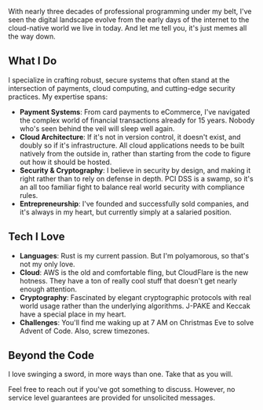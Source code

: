 With nearly three decades of professional programming under my belt, I've seen
the digital landscape evolve from the early days of the internet to the
cloud-native world we live in today. And let me tell you, it's just memes all
the way down.

## What I Do

I specialize in crafting robust, secure systems that often stand at the
intersection of payments, cloud computing, and cutting-edge security practices.
My expertise spans:

- **Payment Systems**: From card payments to eCommerce, I've navigated the
  complex world of financial transactions already for 15 years. Nobody who's
  seen behind the veil will sleep well again.
- **Cloud Architecture**: If it's not in version control, it doesn't exist, and
  doubly so if it's infrastructure. All cloud applications needs to be built
  natively from the outside in, rather than starting from the code to figure out
  how it should be hosted.
- **Security & Cryptography**: I believe in security by design, and making it
  right rather than to rely on defense in depth. PCI DSS is a swamp, so it's an
  all too familiar fight to balance real world security with compliance rules.
- **Entrepreneurship**: I've founded and successfully sold companies, and it's
  always in my heart, but currently simply at a salaried position.

## Tech I Love

- **Languages**: Rust is my current passion. But I'm polyamorous, so that's not
  my only love.
- **Cloud**: AWS is the old and comfortable fling, but CloudFlare is the new
  hotness. They have a ton of really cool stuff that doesn't get nearly enough
  attention.
- **Cryptography**: Fascinated by elegant cryptographic protocols with real
  world usage rather than the underlying algorithms. J-PAKE and Keccak have a special place in my heart.
- **Challenges**: You'll find me waking up at 7 AM on Christmas Eve to solve
  Advent of Code. Also, screw timezones.

## Beyond the Code

I love swinging a sword, in more ways than one. Take that as you will.

Feel free to reach out if you've got something to discuss. However, no service level guarantees are provided for unsolicited messages.
